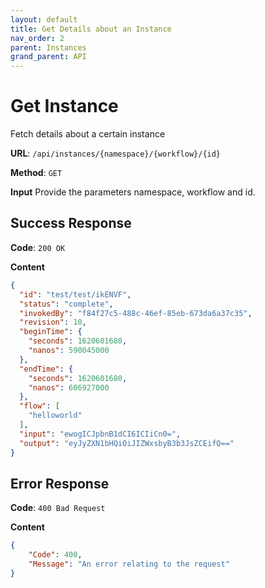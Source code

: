 ```yaml
---
layout: default
title: Get Details about an Instance
nav_order: 2
parent: Instances
grand_parent: API
---
```

# Get Instance

Fetch details about a certain instance

**URL**: `/api/instances/{namespace}/{workflow}/{id}`

**Method**: `GET`

**Input**
Provide the parameters namespace, workflow and id.

## Success Response
**Code**: `200 OK`

**Content**

```json
{
  "id": "test/test/ikENVF",
  "status": "complete",
  "invokedBy": "f84f27c5-488c-46ef-85eb-673da6a37c35",
  "revision": 10,
  "beginTime": {
    "seconds": 1620601680,
    "nanos": 590045000
  },
  "endTime": {
    "seconds": 1620601680,
    "nanos": 606927000
  },
  "flow": [
    "helloworld"
  ],
  "input": "ewogICJpbnB1dCI6ICIiCn0=",
  "output": "eyJyZXN1bHQiOiJIZWxsbyB3b3JsZCEifQ=="
}
```

## Error Response

**Code**: `400 Bad Request`

**Content**

```json
{
    "Code": 400,
    "Message": "An error relating to the request"
}
```